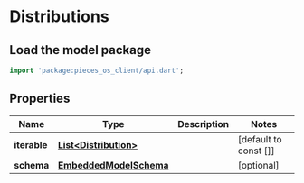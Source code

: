 # Distributions

## Load the model package
```dart
import 'package:pieces_os_client/api.dart';
```

## Properties
Name | Type | Description | Notes
------------ | ------------- | ------------- | -------------
**iterable** | [**List\<Distribution\>**](Distribution) |  | [default to const []]
**schema** | [**EmbeddedModelSchema**](EmbeddedModelSchema) |  | [optional] 




